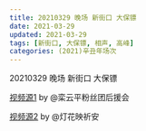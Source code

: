 ```yaml
---
title: 20210329 晚场 新街口 大保镖
date: 2021-03-29
updated: 2021-03-29
tags: [新街口, 大保镖, 相声, 高峰] 
categories: (2021)辛丑年场次 
---
```

20210329 晚场 新街口 大保镖

[视频源1](https://m.weibo.cn/detail/4620578924004561) by @栾云平粉丝团后援会

[视频源2](https://m.weibo.cn/detail/4620573152642993)  by @灯花映祈安